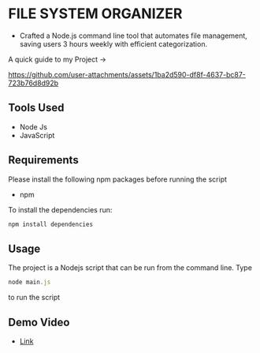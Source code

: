 # FILE SYSTEM ORGANIZER

- Crafted a Node.js command line tool that automates file management, saving users 3 hours weekly with efficient categorization.

A quick guide to my Project ->

https://github.com/user-attachments/assets/1ba2d590-df8f-4637-bc87-723b76d8d92b

## Tools Used

- Node Js
- JavaScript

## Requirements

Please install the following npm packages before running the script

- npm

To install the dependencies run:

```js
npm install dependencies
```

## Usage

The project is a Nodejs script that can be run from the command line.
Type 

```js
node main.js
``` 
to run the script

## Demo Video

- [Link](https://app.gemoo.com/share/home?codeId=DW4g9QeoGWAeQ)

